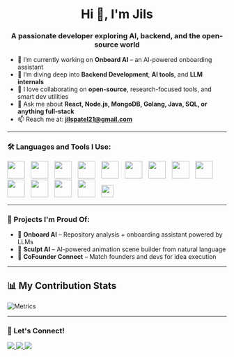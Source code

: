 <h1 align="center">Hi 👋, I'm Jils</h1>
<h3 align="center">A passionate developer exploring AI, backend, and the open-source world</h3>


- 🔭 I’m currently working on **Onboard AI** – an AI-powered onboarding assistant  
- 🌱 I’m diving deep into **Backend Development**, **AI tools**, and **LLM internals**  
- 👯 I love collaborating on **open-source**, research-focused tools, and smart dev utilities  
- 💬 Ask me about **React, Node.js, MongoDB, Golang, Java, SQL, or anything full-stack**  
- 📫 Reach me at: **jilspatel21@gmail.com**  

---

### 🛠️ Languages and Tools I Use:

<p align="left">
  <img src="https://cdn.jsdelivr.net/gh/devicons/devicon/icons/html5/html5-original.svg" width="40" style="margin-right:10px;" />
  <img src="https://cdn.jsdelivr.net/gh/devicons/devicon/icons/css3/css3-original.svg" width="40" style="margin-right:10px;" />
  <img src="https://cdn.jsdelivr.net/gh/devicons/devicon/icons/javascript/javascript-original.svg" width="40" style="margin-right:10px;" />
  <img src="https://cdn.jsdelivr.net/gh/devicons/devicon/icons/react/react-original.svg" width="40" style="margin-right:10px;" />
  <img src="https://cdn.jsdelivr.net/gh/devicons/devicon/icons/nextjs/nextjs-original.svg" width="40" style="margin-right:10px;" />
  <img src="https://cdn.jsdelivr.net/gh/devicons/devicon/icons/nodejs/nodejs-original.svg" width="40" style="margin-right:10px;" />
  <img src="https://cdn.jsdelivr.net/gh/devicons/devicon/icons/java/java-original.svg" width="40" style="margin-right:10px;" />
  <img src="https://cdn.jsdelivr.net/gh/devicons/devicon/icons/mysql/mysql-original.svg" width="40" style="margin-right:10px;" />
  <img src="https://cdn.jsdelivr.net/gh/devicons/devicon/icons/mongodb/mongodb-original.svg" width="40" style="margin-right:10px;" />
  <img src="https://cdn.jsdelivr.net/gh/devicons/devicon/icons/git/git-original.svg" width="40" style="margin-right:10px;" />
  <img src="https://cdn.jsdelivr.net/gh/devicons/devicon/icons/firebase/firebase-plain.svg" width="40" style="margin-right:10px;" />
  <img src="https://cdn.jsdelivr.net/gh/devicons/devicon/icons/go/go-original.svg" width="40" style="margin-right:10px;" />
  <img src="https://cdn.jsdelivr.net/gh/devicons/devicon/icons/bootstrap/bootstrap-original.svg" width="40" style="margin-right:10px;" />
  <img src="https://img.shields.io/badge/Supabase-3ECF8E?style=for-the-badge&logo=supabase&logoColor=white" height="28" style="margin-right:10px;" />
</p>

---

### 🚀 Projects I'm Proud Of:

- 🧠 **Onboard AI** – Repository analysis + onboarding assistant powered by LLMs  
- 🎨 **Sculpt AI** – AI-powered animation scene builder from natural language  
- 🤝 **CoFounder Connect** – Match founders and devs for idea execution  

---

## 📊 My Contribution Stats

![Metrics](https://raw.githubusercontent.com/Jils31/Jils31/main/metrics.svg)

---


### 🤝 Let's Connect!

<p align="left">
  <a href="https://www.linkedin.com/in/jils-patel-8a0357318/">
    <img src="https://img.shields.io/badge/LinkedIn-blue?style=for-the-badge&logo=linkedin" />
  </a>
  <a href="mailto:jilspatel21@gmail.com">
    <img src="https://img.shields.io/badge/Gmail-red?style=for-the-badge&logo=gmail" />
  </a>
   <a href="https://x.com/jilspatel21">
    <img src="https://img.shields.io/badge/Twitter-black?style=for-the-badge&logo=twitter&logoColor=white" />
  </a>
</p>
